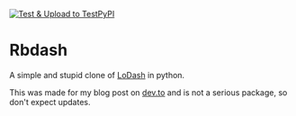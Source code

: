[![Test & Upload to TestPyPI](https://github.com/ravibilla/rbdash/actions/workflows/test-and-upload-to-testpypi.yml/badge.svg?branch=master)](https://github.com/ravibilla/rbdash/actions/workflows/test-and-upload-to-testpypi.yml)
# Rbdash

A simple and stupid clone of [LoDash](https://npmjs.com/packages/lodash) in python.

This was made for my blog post on [dev.to](https://dev.to/arnu515/create-a-pypi-pip-package-test-it-and-publish-it-using-github-actions-21k3) and is not a serious package, so don't expect updates.
